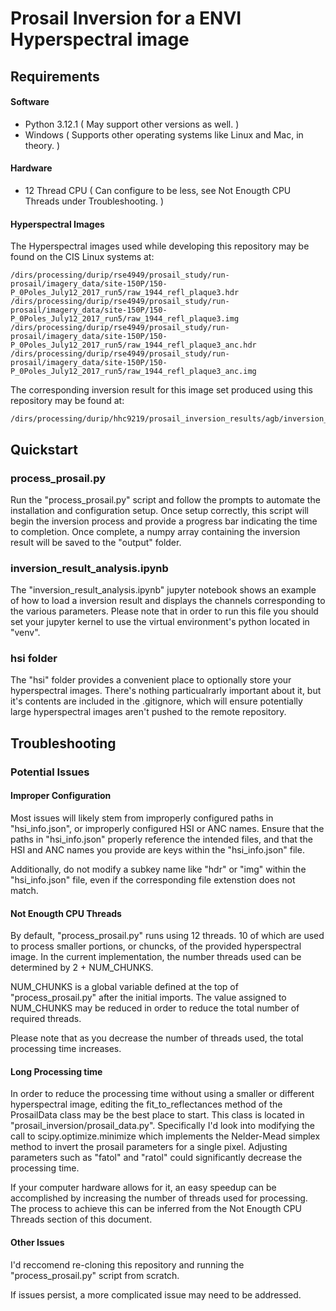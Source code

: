 # Prosail Inversion for a ENVI Hyperspectral image

## Requirements

#### Software

* Python 3.12.1  ( May support other versions as well. )
* Windows  ( Supports other operating systems like Linux and Mac, in theory. )

#### Hardware

* 12 Thread CPU  ( Can configure to be less, see Not Enougth CPU Threads under Troubleshooting. )

#### Hyperspectral Images

The Hyperspectral images used while developing this repository may be found on the CIS Linux systems at:

```plaintext
/dirs/processing/durip/rse4949/prosail_study/run-prosail/imagery_data/site-150P/150-P_0Poles_July12_2017_run5/raw_1944_refl_plaque3.hdr
/dirs/processing/durip/rse4949/prosail_study/run-prosail/imagery_data/site-150P/150-P_0Poles_July12_2017_run5/raw_1944_refl_plaque3.img
/dirs/processing/durip/rse4949/prosail_study/run-prosail/imagery_data/site-150P/150-P_0Poles_July12_2017_run5/raw_1944_refl_plaque3_anc.hdr
/dirs/processing/durip/rse4949/prosail_study/run-prosail/imagery_data/site-150P/150-P_0Poles_July12_2017_run5/raw_1944_refl_plaque3_anc.img
```

The corresponding inversion result for this image set produced using this repository may be found at:

```plaintext
/dirs/processing/durip/hhc9219/prosail_inversion_results/agb/inversion_result_0.npy
```

## Quickstart

### process_prosail.py

Run the "process_prosail.py" script and follow the prompts to automate the installation and configuration setup. Once setup correctly, this script will begin the inversion process and provide a progress bar indicating the time to completion. Once complete, a numpy array containing the inversion result will be saved to the "output" folder.

### inversion_result_analysis.ipynb

The "inversion_result_analysis.ipynb" jupyter notebook shows an example of how to load a inversion result and displays the channels corresponding to the various parameters. Please note that in order to run this file you should set your jupyter kernel to use the virtual environment's python located in "venv".

### hsi folder

The "hsi" folder provides a convenient place to optionally store your hyperspectral images. There's nothing particualrarly important about it, but it's contents are included in the .gitignore, which will ensure potentially large hyperspectral images aren't pushed to the remote repository.

## Troubleshooting

### Potential Issues

#### Improper Configuration

Most issues will likely stem from improperly configured paths in "hsi_info.json", or improperly configured HSI or ANC names. Ensure that the paths in "hsi_info.json" properly reference the intended files, and that the HSI and ANC names you provide are keys within the "hsi_info.json" file.

Additionally, do not modify a subkey name like "hdr" or "img" within the "hsi_info.json" file, even if the corresponding file extenstion does not match.

#### Not Enougth CPU Threads

By default, "process_prosail.py" runs using 12 threads. 10 of which are used to process smaller portions, or chuncks, of the provided hyperspectral image. In the current implementation, the number threads used can be determined by 2 + NUM_CHUNKS.

NUM_CHUNKS is a global variable defined at the top of "process_prosail.py" after the initial imports. The value assigned to NUM_CHUNKS may be reduced in order to reduce the total number of required threads.

Please note that as you decrease the number of threads used, the total processing time increases.

#### Long Processing time

In order to reduce the processing time without using a smaller or different hyperspectral image, editing the fit_to_reflectances method of the ProsailData class may be the best place to start. This class is located in "prosail_inversion/prosail_data.py". Specifically I'd look into modifying the call to scipy.optimize.minimize which implements the Nelder-Mead simplex method to invert the prosail parameters for a single pixel. Adjusting parameters such as "fatol" and "ratol" could significantly decrease the processing time.

If your computer hardware allows for it, an easy speedup can be accomplished by increasing the number of threads used for processing. The process to achieve this can be inferred from the Not Enougth CPU Threads section of this document.

#### Other Issues

I'd reccomend re-cloning this repository and running the "process_prosail.py" script from scratch.

If issues persist, a more complicated issue may need to be addressed.
